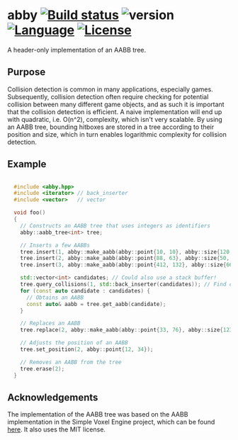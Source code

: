 # abby [![Build status](https://ci.appveyor.com/api/projects/status/p0ej0hg4cmemaeau?svg=true)](https://ci.appveyor.com/project/AlbinJohansson/abby) ![version](https://img.shields.io/badge/version-0.1.0-blue.svg) [![Language](https://img.shields.io/badge/C%2B%2B-17-blue.svg)](https://en.wikipedia.org/wiki/C%2B%2B#Standardization) [![License](https://img.shields.io/badge/license-MIT-blue.svg)](https://opensource.org/licenses/MIT)

A header-only implementation of an AABB tree.

## Purpose

Collision detection is common in many applications, especially games. Subsequently, collision detection often require checking for potential collision between many different game objects, and as such it is important that the collision detection is efficient. A naive implementation will end up with quadratic, i.e. O(n^2), complexity, which isn't very scalable. By using an AABB tree, bounding hitboxes are stored in a tree according to their position and size, which in turn enables logarithmic complexity for collision detection.

## Example

```C++

  #include <abby.hpp>
  #include <iterator> // back_inserter
  #include <vector>   // vector

  void foo()
  {
    // Constructs an AABB tree that uses integers as identifiers
    abby::aabb_tree<int> tree;

    // Inserts a few AABBs
    tree.insert(1, abby::make_aabb(abby::point{10, 10}, abby::size{120, 80}));
    tree.insert(2, abby::make_aabb(abby::point{88, 63}, abby::size{50, 43}));
    tree.insert(3, abby::make_aabb(abby::point{412, 132}, abby::size{66, 91}));

    std::vector<int> candidates; // Could also use a stack buffer!
    tree.query_collisions(1, std::back_inserter(candidates)); // Find collision candidates
    for (const auto candidate : candidates) {
      // Obtains an AABB
      const auto& aabb = tree.get_aabb(candidate);
    }

    // Replaces an AABB
    tree.replace(2, abby::make_aabb(abby::point{33, 76}, abby::size{123, 155}));

    // Adjusts the position of an AABB
    tree.set_position(2, abby::point{12, 34});

    // Removes an AABB from the tree
    tree.erase(2);
  }
```

## Acknowledgements

The implementation of the AABB tree was based on the AABB implementation in the Simple Voxel Engine project, which can be found [here](https://github.com/JamesRandall/SimpleVoxelEngine). It also uses the MIT license.
